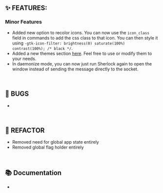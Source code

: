 ## ✨ FEATURES:

### Minor Features
- Added new option to recolor icons. You can now use the `icon_class` field in commands to add the css class to that icon. You can then style it using `-gtk-icon-filter: brightness(0) saturate(100%) contrast(100%); /* black */`.
- Added a new themes section [here](https://github.com/Skxxtz/sherlock/tree/main/themes). Feel free to use or modify them to your needs.
- In daemonize mode, you can now just run Sherlock again to open the window instead of sending the message directly to the socket.

<br>

## 🐞 BUGS

- 

<br>

## 🔧 REFACTOR

- Removed need for global app state entirely
- Removed global flag holder entirely

<br>

## 📚 Documentation

- 

<br>
